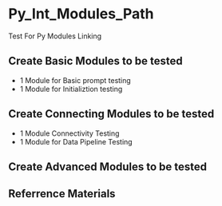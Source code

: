 # Py_Int_Modules_Path
Test For Py Modules Linking

## Create Basic Modules to be tested
- 1 Module for Basic prompt testing
- 1 Module for Initializtion testing


## Create Connecting Modules to be tested
- 1 Module Connectivity Testing
- 1 Module for Data Pipeline Testing



## Create Advanced Modules to be tested



## Referrence Materials


